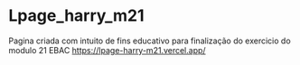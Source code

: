 # Lpage_harry_m21
Pagina criada com intuito de fins educativo para finalização do exercicio do modulo 21 EBAC
https://lpage-harry-m21.vercel.app/
